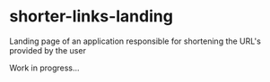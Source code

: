 # shorter-links-landing
Landing page of an application responsible for shortening the URL's provided by the user 

Work in progress... 
